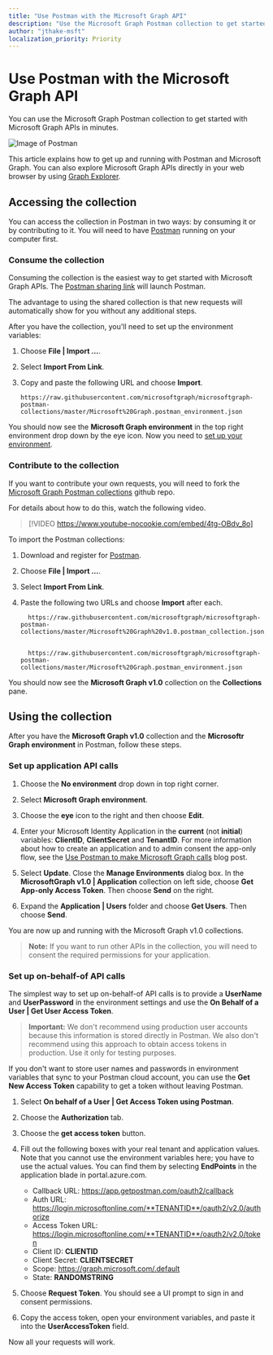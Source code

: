 ```yaml
---
title: "Use Postman with the Microsoft Graph API"
description: "Use the Microsoft Graph Postman collection to get started with Microsoft Graph APIs in minutes."
author: "jthake-msft"
localization_priority: Priority
---
```


# Use Postman with the Microsoft Graph API

You can use the Microsoft Graph Postman collection to get started with Microsoft Graph APIs in minutes.

![Image of Postman](https://github.com/microsoftgraph/microsoftgraph-postman-collections/blob/master/images/postman.png?raw=true)

This article explains how to get up and running with Postman and Microsoft Graph. You can also explore Microsoft Graph APIs directly in your web browser by using [Graph Explorer](https://developer.microsoft.com/graph/graph-explorer).

## Accessing the collection
You can access the collection in Postman in two ways: by consuming it or by contributing to it. You will need to have [Postman](https://www.getpostman.com/) running on your computer first.

### Consume the collection
Consuming the collection is the easiest way to get started with Microsoft Graph APIs. The [Postman sharing link](https://www.getpostman.com/collections/d89a737b5f0c0825898a) will launch Postman.

The advantage to using the shared collection is that new requests will automatically show for you without any additional steps.

After you have the collection, you'll need to set up the environment variables:

1. Choose **File | Import ...**.
2. Select **Import From Link**.
3. Copy and paste the following URL and choose **Import**.
 
    ```
    https://raw.githubusercontent.com/microsoftgraph/microsoftgraph-postman-collections/master/Microsoft%20Graph.postman_environment.json
    ```

You should now see the **Microsoft Graph environment** in the top right environment drop down by the eye icon. Now you need to  [set up your environment](#using-the-collection).

### Contribute to the collection
If you want to contribute your own requests, you will need to fork the [Microsoft Graph Postman collections](https://github.com/microsoftgraph/microsoftgraph-postman-collections) github repo. 

For details about how to do this, watch the following video.

> [!VIDEO https://www.youtube-nocookie.com/embed/4tg-OBdv_8o]

To import the Postman collections:

1. Download and register for [Postman](https://www.getpostman.com/).
2. Choose **File | Import ...**.
3. Select **Import From Link**.
4. Paste the following two URLs and choose **Import** after each.

    ```
      https://raw.githubusercontent.com/microsoftgraph/microsoftgraph-postman-collections/master/Microsoft%20Graph%20v1.0.postman_collection.json
      
    ```
    ```
      https://raw.githubusercontent.com/microsoftgraph/microsoftgraph-postman-collections/master/Microsoft%20Graph.postman_environment.json

    ```

You should now see the **Microsoft Graph v1.0** collection on the **Collections** pane.

## Using the collection
After you have the **Microsoft Graph v1.0** collection and the **Microsoftr Graph environment** in Postman, follow these steps.

### Set up application API calls

1. Choose the **No environment** drop down in top right corner.
2. Select **Microsoft Graph environment**.
3. Choose the **eye** icon to the right and then choose **Edit**.
4. Enter your Microsoft Identity Application in the **current** (not **initial**) variables: **ClientID**, **ClientSecret** and **TenantID**. 
 For more information about how to create an application and to admin consent the app-only flow, see the [Use Postman to make Microsoft Graph calls](https://developer.microsoft.com/en-us/graph/blogs/30daysmsgraph-day-13-postman-to-make-microsoft-graph-calls/) blog post.

5. Select **Update**. Close the **Manage Environments** dialog box. In the **MicrosoftGraph v1.0 | Application** collection on left side, choose **Get App-only Access Token**. Then choose **Send** on the right.
6. Expand the **Application | Users** folder and choose **Get Users**. Then choose **Send**.

You are now up and running with the Microsoft Graph v1.0 collections.

>**Note:** If you want to run other APIs in the collection, you will need to consent the required permissions for your application.

### Set up on-behalf-of API calls
The simplest way to set up on-behalf-of API calls is to provide a **UserName** and **UserPassword** in the environment settings and use the **On Behalf of a User | Get User Access Token**. 

>**Important:** We don't recommend using production user accounts because this information is stored directly in Postman. We also don't  recommend using this approach to obtain access tokens in production. Use it only for testing purposes.

If you don't want to store user names and passwords in environment variables that sync to your Postman cloud account, you can use the  **Get New Access Token** capability to get a token without leaving Postman.

1. Select **On behalf of a User | Get Access Token using Postman**.
2. Choose the **Authorization** tab.
3. Choose the **get access token** button.
4. Fill out the following boxes with your real tenant and application values. Note that you cannot use the environment variables here; you have to use the actual values. You can find them by selecting **EndPoints** in the application blade in portal.azure.com.

    - Callback URL: https://app.getpostman.com/oauth2/callback
    - Auth URL: https://login.microsoftonline.com/**TENANTID**/oauth2/v2.0/authorize
    - Access Token URL: https://login.microsoftonline.com/**TENANTID**/oauth2/v2.0/token
    - Client ID: **CLIENTID**
    - Client Secret: **CLIENTSECRET**
    - Scope: https://graph.microsoft.com/.default
    - State: **RANDOMSTRING**
 
5. Choose **Request Token**. You should see a UI prompt to sign in and consent permissions.
6. Copy the access token, open your environment variables, and paste it into the **UserAccessToken** field.

Now all your requests will work.

